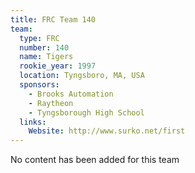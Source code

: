 ```yaml
---
title: FRC Team 140
team:
  type: FRC
  number: 140
  name: Tigers
  rookie_year: 1997
  location: Tyngsboro, MA, USA
  sponsors:
    - Brooks Automation
    - Raytheon
    - Tyngsborough High School
  links:
    Website: http://www.surko.net/first
---
```

No content has been added for this team